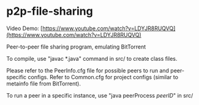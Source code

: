 # p2p-file-sharing
Video Demo: [https://www.youtube.com/watch?v=LDYJR8RUQVQ](https://www.youtube.com/watch?v=LDYJR8RUQVQ)

Peer-to-peer file sharing program, emulating BitTorrent

To compile, use "javac *.java" command in src/ to create class files.

Please refer to the PeerInfo.cfg file for possible peers to run and peer-specific configs. Refer to Common.cfg for project configs (similar to metainfo file from BitTorrent).

To run a peer in a specific instance, use "java peerProcess _peerID_" in src/
